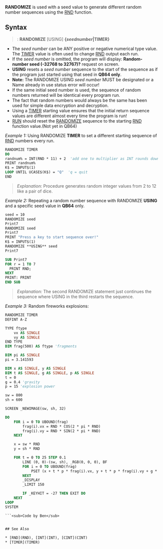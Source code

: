 **RANDOMIZE** is used with a seed value to generate different random number sequences using the [RND](RND) function.


## Syntax

> : **RANDOMIZE** [USING] **{*seednumber*|TIMER}**


* The *seed number* can be ANY positive or negative numerical type value. The [TIMER](TIMER) value is often used to change [RND](RND) output each run.
* If the *seed number* is omitted, the program will display: **Random-number seed (-32768 to 32767)?** request on screen.
* **USING** resets a *seed number* sequence to the start of the sequence as if the program just started using that seed in **QB64 only**.
* **Note:** The RANDOMIZE USING *seed number* MUST be designated or a Name already in use status error will occur! 
* If the same initial seed number is used, the sequence of random numbers returned will be identical every program run.
* The fact that random numbers would always be the same has been used for simple data encryption and decryption.
* Using a [TIMER](TIMER) starting value ensures that the initial return sequence values are different almost every time the program is run!
* [RUN](RUN) should reset the [RANDOMIZE](RANDOMIZE) sequence to the starting [RND](RND) function value.(Not yet in QB64)


*Example 1:* Using RANDOMIZE **TIMER** to set a different starting sequence of [RND](RND) numbers every run.

```vb
RANDOMIZE TIMER
DO
randnum% = INT(RND * 11) + 2  'add one to multiplier as INT rounds down and never equals 10
PRINT randnum%
K$ = INPUT$(1)
LOOP UNTIL UCASE$(K$) = "Q"  'q = quit
END 

```
> *Explanation:* Procedure generates random integer values from 2 to 12 like a pair of dice.


*Example 2:* Repeating a random number sequence with RANDOMIZE **USING** and a specific seed value in **QB64** only.

```vb
seed = 10
RANDOMIZE seed
Print7
RANDOMIZE seed
Print7
PRINT "Press a key to start sequence over!"
K$ = INPUT$(1) 
RANDOMIZE **USING** seed
Print7

SUB Print7
FOR r = 1 TO 7
  PRINT RND;
NEXT
PRINT: PRINT
END SUB 

```
>  *Explanation:* The second RANDOMIZE statement just continues the sequence where USING in the third restarts the sequence.


*Example 3:* Random fireworks explosions:

```vb
RANDOMIZE TIMER
DEFINT A-Z

TYPE ftype
    vx AS SINGLE
    vy AS SINGLE
END TYPE
DIM frag(500) AS ftype 'fragments

DIM pi AS SINGLE
pi = 3.141593

DIM x AS SINGLE, y AS SINGLE
DIM t AS SINGLE, g AS SINGLE, p AS SINGLE
t = 0
g = 0.4 'gravity
p = 15 'explosion power

sw = 800
sh = 600

SCREEN _NEWIMAGE(sw, sh, 32)

DO
    FOR i = 0 TO UBOUND(frag)
        frag(i).vx = RND * COS(2 * pi * RND)
        frag(i).vy = RND * SIN(2 * pi * RND)
    NEXT

    x = sw * RND
    y = sh * RND

    FOR t = 0 TO 25 STEP 0.1
        LINE (0, 0)-(sw, sh), _RGB(0, 0, 0), BF
        FOR i = 0 TO UBOUND(frag)
            PSET (x + t * p * frag(i).vx, y + t * p * frag(i).vy + g * t * t), _RGB(255, 255, 0)
        NEXT
        _DISPLAY
        _LIMIT 150

        IF _KEYHIT = -27 THEN EXIT DO
    NEXT
LOOP
SYSTEM

```<sub>Code by Ben</sub>


## See Also
 
* [RND](RND), [INT](INT), [CINT](CINT)
* [TIMER](TIMER)




